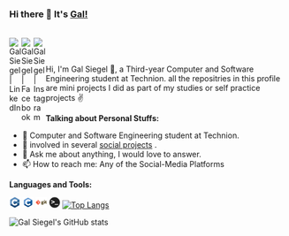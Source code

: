 ### Hi there 👋 It's [Gal!](www.linkedin.com/in/gal-siegel)

<br/>

<a href="www.linkedin.com/in/gal-siegel">
  <img align="left" alt="Gal Siegel | LinkedIn" width="22px" src="https://cdn.jsdelivr.net/npm/simple-icons@v3/icons/linkedin.svg" />
</a>
<a href="https://www.facebook.com/gal.siegel/">
  <img align="left" alt="Gal Siegel | Facebook" width="22px" src="https://cdn.jsdelivr.net/npm/simple-icons@v3/icons/facebook.svg" />
</a>
<a href="https://www.instagram.com/gal_siegel/?hl=en">
  <img align="left" alt="Gal Siegel | Instagram" width="22px" src="https://cdn.jsdelivr.net/npm/simple-icons@v3/icons/instagram.svg" />
</a>
<br />

<br />

Hi, I'm Gal Siegel 🙌, a Third-year Computer and Software Engineering student at Technion. all the repositries in this profile are mini projects I did as part of my studies or self practice projects ✌


**Talking about Personal Stuffs:**

- 🔭 Computer and Software Engineering student at Technion.
- 👯 involved in several [social projects](https://www.linkedin.com/feed/update/urn:li:activity:7128694776446500865/) .
- 💬 Ask me about anything, I would love to answer.
- 📫 How to reach me: Any of the Social-Media Platforms

**Languages and Tools:**

<code><img height="20" src="https://raw.githubusercontent.com/github/explore/80688e429a7d4ef2fca1e82350fe8e3517d3494d/topics/cpp/cpp.png"></code>
<code><img height="20" src="https://raw.githubusercontent.com/github/explore/80688e429a7d4ef2fca1e82350fe8e3517d3494d/topics/c/c.png"></code>
<code><img height="20" src="https://raw.githubusercontent.com/github/explore/80688e429a7d4ef2fca1e82350fe8e3517d3494d/topics/git/git.png"></code>
<code><img height="20" src="https://raw.githubusercontent.com/github/explore/80688e429a7d4ef2fca1e82350fe8e3517d3494d/topics/terminal/terminal.png"></code>
[![Top Langs](https://github-readme-stats.vercel.app/api/top-langs/?username=Galsiegel)](https://github.com/Galsiegel/github-readme-stats)

![Gal Siegel's GitHub stats](https://github-readme-stats.vercel.app/api?username=Galsiegel&show_icons=true&hide_border=true)
